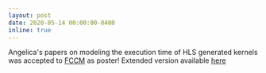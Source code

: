 ```yaml
---
layout: post
date: 2020-05-14 00:00:00-0400
inline: true
---
```


Angelica's papers on modeling the execution time of HLS generated kernels was accepted to [FCCM](https://www.fccm.org) as poster! Extended version
available [here](https://arxiv.org/abs/2003.13054)
